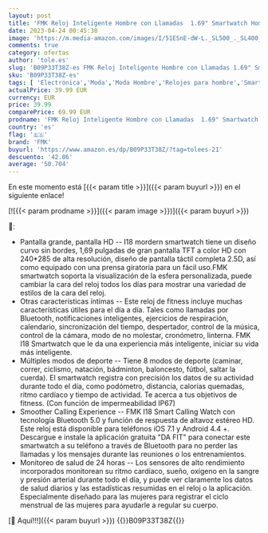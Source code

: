 ```yaml
---
layout: post
title: 'FMK Reloj Inteligente Hombre con Llamadas  1.69" Smartwatch Hombre con Presión Arterial Ritmo Cardíaco Oxígeno Sanguíneo IP67 Impermeable Deportes Reloj con 2 Negro Correas para iPhone Samsung Xiaomi'
date: 2023-04-24 00:45:38
image: 'https://m.media-amazon.com/images/I/51ESnE-dW-L._SL500_._SL400_.jpg'
comments: true
category: ofertas
author: 'tole.es'
slug: 'B09P33T38Z-es FMK Reloj Inteligente Hombre con Llamadas 1.69" Smartwatch...'
sku: 'B09P33T38Z-es'
tags: [ 'Electrónica','Moda','Moda Hombre','Relojes para hombre','Smartwatches','Smartwatches Fashion para Hombre','Tecnología para vestir','fmk','iphone','🇪🇸', ]
actualPrice: 39.99 EUR
currency: EUR
price: 39.99
comparePrice: 69.99 EUR
prodname: 'FMK Reloj Inteligente Hombre con Llamadas  1.69" Smartwatch Hombre con Presión Arterial Ritmo Cardíaco Oxígeno Sanguíneo IP67 Impermeable Deportes Reloj con 2 Negro Correas para iPhone Samsung Xiaomi'
country: 'es'
flag: '🇪🇸'
brand: 'FMK'
buyurl: 'https://www.amazon.es/dp/B09P33T38Z/?tag=tolees-21'
descuento: '42.86'
average: '50.704'
---
```


En este momento está [{{< param title >}}]({{< param buyurl >}}) en el siguiente enlace!

[![{{< param prodname >}}]({{< param image >}})]({{< param buyurl >}})

🔎:

- Pantalla grande, pantalla HD -- I18 mordern smartwatch tiene un diseño curvo sin bordes, 1,69 pulgadas de gran pantalla TFT a color HD con 240*285 de alta resolución, diseño de pantalla táctil completa 2.5D, así como equipado con una prensa giratoria para un fácil uso.FMK smartwatch soporta la visualización de la esfera personalizada, puede cambiar la cara del reloj todos los días para mostrar una variedad de estilos de la cara del reloj.
- Otras características íntimas -- Este reloj de fitness incluye muchas características útiles para el día a día. Tales como llamadas por Bluetooth, notificaciones inteligentes, ejercicios de respiración, calendario, sincronización del tiempo, despertador, control de la música, control de la cámara, modo de no molestar, cronómetro, linterna. FMK I18 Smartwatch que le da una experiencia más inteligente, iniciar su vida más inteligente.
- Múltiples modos de deporte -- Tiene 8 modos de deporte (caminar, correr, ciclismo, natación, bádminton, baloncesto, fútbol, saltar la cuerda). El smartwatch registra con precisión los datos de su actividad durante todo el día, como podómetro, distancia, calorías quemadas, ritmo cardíaco y tiempo de actividad. Te acerca a tus objetivos de fitness. (Con función de impermeabilidad IP67)
- Smoother Calling Experience -- FMK I18 Smart Calling Watch con tecnología Bluetooth 5.0 y función de respuesta de altavoz estéreo HD. Este reloj está disponible para teléfonos iOS 7.1 y Android 4.4 +. Descargue e instale la aplicación gratuita "DA FIT" para conectar este smartwatch a su teléfono a través de Bluetooth para no perder las llamadas y los mensajes durante las reuniones o los entrenamientos.
- Monitoreo de salud de 24 horas -- Los sensores de alto rendimiento incorporados monitorean su ritmo cardíaco, sueño, oxígeno en la sangre y presión arterial durante todo el día, y puede ver claramente los datos de salud diarios y las estadísticas resumidas en el reloj o la aplicación. Especialmente diseñado para las mujeres para registrar el ciclo menstrual de las mujeres para ayudarle a regular su cuerpo.

[🛒 Aquí!!!]({{< param buyurl >}})
{{<world>}}B09P33T38Z{{</world>}}

